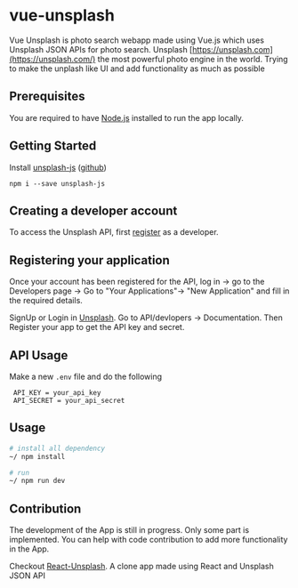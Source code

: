 # vue-unsplash

Vue Unsplash is photo search webapp made using Vue.js which uses Unsplash JSON APIs for photo search. Unsplash [https://unsplash.com](https://unsplash.com/) the most powerful photo engine in the world. Trying to make the unplash like UI  and add functionality as much as possible

## Prerequisites

You are required to have [Node.js](https://nodejs.org/) installed to run the app locally.

## Getting Started

Install [unsplash-js](https://github.com/unsplash/unsplash-js) ([github](https://github.com/unsplash/unsplash-js))

```
npm i --save unsplash-js
```
## Creating a developer account

To access the Unsplash API, first [register](https://unsplash.com/developers) as a developer.


## Registering your application

Once your account has been registered for the API, log in -> go to the Developers page -> Go to "Your Applications"->  "New Application" and fill in the required details.



SignUp or Login in [Unsplash](https://unsplash.com). Go to API/devlopers ->  Documentation. Then Register your app to get the API key and secret.

## API Usage
Make a new `.env` file and do the following

```
 API_KEY = your_api_key
 API_SECRET = your_api_secret
```

## Usage

```sh
# install all dependency
~/ npm install

# run
~/ npm run dev 
```

## Contribution

The development of the App is still in progress. Only some part is implemented. You can help with 
code contribution to add more functionality in the App.

Checkout [React-Unsplash](https://github.com/junipdewan/react-unsplash). A clone app made using React and Unsplash JSON API